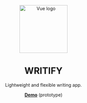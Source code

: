 <p align="center"><img width="150" src="https://julienrull.github.io/writify/assets/favicon.08de519c.png" alt="Vue logo"></a></p>
<h1 align="center">WRITIFY</h1>
<p align="center">Lightweight and flexible writing app.</p>
<p align="center"><a href="https://julienrull.github.io/writify/"><strong>Demo</strong></a> (prototype)</p>
